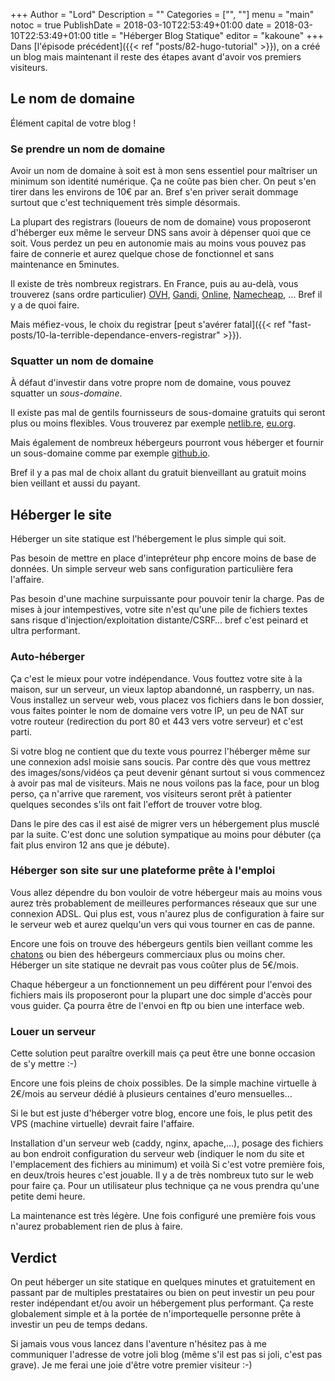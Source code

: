 +++
Author = "Lord"
Description = ""
Categories = ["", ""]
menu = "main"
notoc = true
PublishDate = 2018-03-10T22:53:49+01:00
date = 2018-03-10T22:53:49+01:00
title = "Héberger Blog Statique"
editor = "kakoune"
+++
Dans [l'épisode précédent]({{< ref "posts/82-hugo-tutorial" >}}), on a créé un blog mais maintenant il reste des étapes avant d'avoir vos premiers visiteurs.

## Le nom de domaine
Élément capital de votre blog !

### Se prendre un nom de domaine
Avoir un nom de domaine à soit est à mon sens essentiel pour maîtriser un minimum son identité numérique.
Ça ne coûte pas bien cher.
On peut s'en tirer dans les environs de 10€ par an.
Bref s'en priver serait dommage surtout que c'est techniquement très simple désormais.

La plupart des registrars (loueurs de nom de domaine) vous proposeront d'héberger eux même le serveur DNS sans avoir à dépenser quoi que ce soit.
Vous perdez un peu en autonomie mais au moins vous pouvez pas faire de connerie et aurez quelque chose de fonctionnel et sans maintenance en 5minutes.

Il existe de très nombreux registrars.
En France, puis au au-delà, vous trouverez (sans ordre particulier) [OVH](https://www.ovh.com/fr/domaines/), [Gandi](https://www.gandi.net/), [Online](https://www.online.net/en/domain), [Namecheap](https://www.online.net/en/domain), …
Bref il y a de quoi faire.

Mais méfiez-vous, le choix du registrar [peut s'avérer fatal]({{< ref "fast-posts/10-la-terrible-dependance-envers-registrar" >}}).

### Squatter un nom de domaine
À défaut d'investir dans votre propre nom de domaine, vous pouvez squatter un *sous-domaine*.

Il existe pas mal de gentils fournisseurs de sous-domaine gratuits qui seront plus ou moins flexibles.
Vous trouverez par exemple [netlib.re](http://netlib.re/), [eu.org](https://nic.eu.org/register.html).

Mais également de nombreux hébergeurs pourront vous héberger et fournir un sous-domaine comme par exemple [github.io](https://pages.github.com/).

Bref il y a pas mal de choix allant du gratuit bienveillant au gratuit moins bien veillant et aussi du payant.

## Héberger le site
Héberger un site statique est l'hébergement le plus simple qui soit.

Pas besoin de mettre en place d'intepréteur php encore moins de base de données.
Un simple serveur web sans configuration particulière fera l'affaire.

Pas besoin d'une machine surpuissante pour pouvoir tenir la charge.
Pas de mises à jour intempestives, votre site n'est qu'une pile de fichiers textes sans risque d'injection/exploitation distante/CSRF… bref c'est peinard et ultra performant.

### Auto-héberger
Ça c'est le mieux pour votre indépendance.
Vous fouttez votre site à la maison, sur un serveur, un vieux laptop abandonné, un raspberry, un nas.
Vous installez un serveur web, vous placez vos fichiers dans le bon dossier, vous faites pointer le nom de domaine vers votre IP, un peu de NAT sur votre routeur (redirection du port 80 et 443 vers votre serveur) et c'est parti.

Si votre blog ne contient que du texte vous pourrez l'héberger même sur une connexion adsl moisie sans soucis.
Par contre dès que vous mettrez des images/sons/vidéos ça peut devenir génant surtout si vous commencez à avoir pas mal de visiteurs.
Mais ne nous voilons pas la face, pour un blog perso, ça n'arrive que rarement, vos visiteurs seront prêt à patienter quelques secondes s'ils ont fait l'effort de trouver votre blog.

Dans le pire des cas il est aisé de migrer vers un hébergement plus musclé par la suite.
C'est donc une solution sympatique au moins pour débuter (ça fait plus environ 12 ans que je débute).

### Héberger son site sur une plateforme prête à l'emploi
Vous allez dépendre du bon vouloir de votre hébergeur mais au moins vous aurez très probablement de meilleures performances réseaux que sur une connexion ADSL.
Qui plus est, vous n'aurez plus de configuration à faire sur le serveur web et aurez quelqu'un vers qui vous tourner en cas de panne.

Encore une fois on trouve des hébergeurs gentils bien veillant comme les [chatons](https://chatons.org/) ou bien des hébergeurs commerciaux plus ou moins cher.
Héberger un site statique ne devrait pas vous coûter plus de 5€/mois.

Chaque hébergeur a un fonctionnement un peu différent pour l'envoi des fichiers mais ils proposeront pour la plupart une doc simple d'accès pour vous guider.
Ça pourra être de l'envoi en ftp ou bien une interface web.

### Louer un serveur
Cette solution peut paraître overkill mais ça peut être une bonne occasion de s'y mettre :-)

Encore une fois pleins de choix possibles.
De la simple machine virtuelle à 2€/mois au serveur dédié à plusieurs centaines d'euro mensuelles…

Si le but est juste d'héberger votre blog, encore une fois, le plus petit des VPS (machine virtuelle) devrait faire l'affaire.

Installation d'un serveur web (caddy, nginx, apache,…), posage des fichiers au bon endroit configuration du serveur web (indiquer le nom du site et l'emplacement des fichiers au minimum) et voilà
Si c'est votre première fois, en deux/trois heures c'est jouable.
Il y a de très nombreux tuto sur le web pour faire ça.
Pour un utilisateur plus technique ça ne vous prendra qu'une petite demi heure.

La maintenance est très légère.
Une fois configuré une première fois vous n'aurez probablement rien de plus à faire.

## Verdict
On peut héberger un site statique en quelques minutes et gratuitement en passant par de multiples prestataires ou bien on peut investir un peu pour rester indépendant et/ou avoir un hébergement plus performant.
Ça reste globalement simple et à la portée de n'importequelle personne prête à investir un peu de temps dedans.

Si jamais vous vous lancez dans l'aventure n'hésitez pas à me communiquer l'adresse de votre joli blog (même s'il est pas si joli, c'est pas grave). Je me ferai une joie d'être votre premier visiteur :-)
